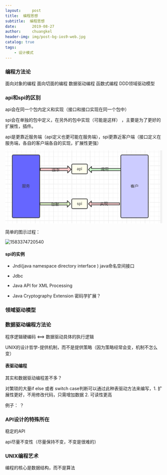 ```yaml
---
layout:     post
title:	编程思想
subtitle:  编程思想
date:       2019-08-27
author:     chuangkel
header-img: img/post-bg-ios9-web.jpg
catalog: true
tags:
    - 设计模式
---
```


### 编程方法论

面向对象的编程 面向切面的编程 数据驱动编程 函数式编程 DDD领域驱动模型



### api和spi的区别

api会在同一个包内定义和实现（接口和接口实现在同一个包中）

spi会在单独的包中定义，在另外的包中实现（可能是这样） ，主要是为了更好的扩展性，插件。

api是更靠近服务端（api定义也更可能在服务端），spi更靠近客户端（接口定义在服务端，各自的客户端各自的实现，扩展性更强）

![1583373755274](/..\img\1583373755274.png)

简单的图示过程：

![1583374720540](F:\chuangkel.github.io\img\1583374720540.png)

#### spi的实例

* Jndi(java namespace directory interface ) java命名空间接口

* Jdbc

* Java API for XML Processing 

* Java Cryptography Extension 密码学扩展？



### 领域驱动模型





### 数据驱动编程方法论

程序逻辑硬编码  <==> 数据驱动具体的执行逻辑



UNIX的设计哲学-提供机制，而不是提供策略（因为策略经常会变，机制不怎么变）



#### 表驱动编程

其实和数据驱动编程差不多？ 

对繁琐的大量if else 或者 switch case判断可以通过此种表驱动方法来编写，1. 扩展性更好，不用修改代码，只需增加数据 2. 可读性更高

例子： ？



### API设计的特殊所在

稳定的API

api尽量不变性（尽量保持不变，不变是很难的）





### UNIX编程艺术

编程的核心是数据结构，而不是算法

